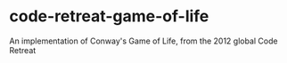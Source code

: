 code-retreat-game-of-life
=========================

An implementation of Conway's Game of Life, from the 2012 global Code Retreat